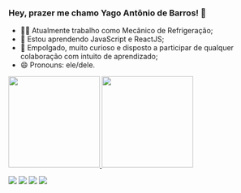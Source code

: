 ### Hey, prazer me chamo Yago Antônio de Barros! 👋

- 👨‍🔧 Atualmente trabalho como Mecânico de Refrigeração;
- 🌱 Estou aprendendo JavaScript e ReactJS;
- 👯 Empolgado, muito curioso e disposto a participar de qualquer colaboração com intuito de aprendizado;
- 😄 Pronouns: ele/dele.

<div>
  <a href="https://github.com/Yakkoh">
  <img height="180em" src="https://github-readme-stats.vercel.app/api?username=Yakkoh&show_icons=true&theme=dark&include_all_commits=true&count_private=true"/>
  <img height="180em" src="https://github-readme-stats.vercel.app/api/top-langs/?username=Yakkoh&layout=compact&langs_count=7&theme=dark"/>
</div>
  
  <div> 
  
  <a href="https://instagram.com/ya.gow" target="_blank"><img src="https://img.shields.io/badge/-Instagram-%23E4405F?style=for-the-badge&logo=instagram&logoColor=white" target="_blank"></a>
 	<a href="https://www.twitch.tv/yagym" target="_blank"><img src="https://img.shields.io/badge/Twitch-9146FF?style=for-the-badge&logo=twitch&logoColor=white" target="_blank"></a>
  <a href = "mailto: yago10009@hotmail.com"><img src="https://img.shields.io/badge/Microsoft_Outlook-0078D4?style=for-the-badge&logo=microsoft-outlook&logoColor=white" target="_blank"></a>
  <a href="https://www.linkedin.com/in/yago-ant%C3%B4nio-de-barros-892385208/" target="_blank"><img src="https://img.shields.io/badge/-LinkedIn-%230077B5?style=for-the-badge&logo=linkedin&logoColor=white" target="_blank"></a>   

  </div>
   
